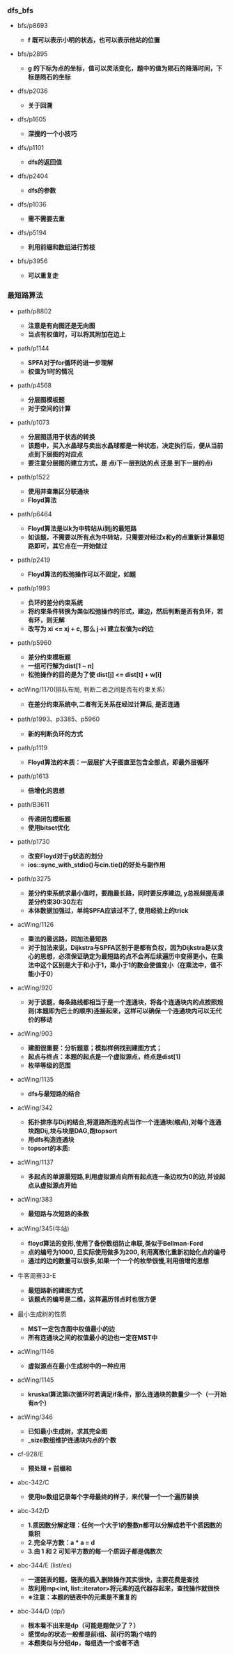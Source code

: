 ### dfs_bfs
- bfs/p8693
    - **f 既可以表示小明的状态，也可以表示他站的位置**

- bfs/p2895
    - **g 的下标为点的坐标，值可以灵活变化，题中的值为陨石的降落时间，下标是陨石的坐标**

- dfs/p2036
    - **关于回溯**

- dfs/p1605
    - **深搜的一个小技巧**

- dfs/p1101
    - **dfs的返回值**

- dfs/p2404
    - **dfs的参数**

- dfs/p1036
    - **需不需要去重**

- dfs/p5194
    - **利用前缀和数组进行剪枝**

- bfs/p3956
    - **可以重复走**

### 最短路算法

- path/p8802
    - **注意是有向图还是无向图**
    - **当点有权值时，可以将其附加在边上**
- path/p1144
    - **SPFA对于for循环的进一步理解**
    - **权值为1时的情况**
- path/p4568
    - **分层图模板题**
    - **对于空间的计算**
- path/p1073
    - **分层图适用于状态的转换**
    - **该题中，买入水晶球与卖出水晶球都是一种状态，决定执行后，便从当前点到下层图的对应点**
    - **要注意分层图的建立方式，是 点i下一层到达的点 还是 到下一层的点i**
- path/p1522
    - **使用并查集区分联通块**
    - **Floyd算法**
- path/p6464
    - **Floyd算法是以k为中转站从i到j的最短路**
    - **如该题，不需要以所有点为中转站，只需要对经过x和y的点重新计算最短路即可，其它点在一开始做过**
- path/p2419
    - **Floyd算法的松弛操作可以不固定，如题**
- path/p1993
    - **负环的差分约束系统**
    - **将约束条件转换为类似松弛操作的形式，建边，然后判断是否有负环，若有环，则无解**
    - **改写为 xi <= xj + c, 那么 j->i 建立权值为c的边**
- path/p5960
    - **差分约束模板题**
    - **一组可行解为dist[1 ~ n]**
    - **松弛操作的目的是为了使 dist[j] <= dist[t] + w[i]**

- acWing/1170(排队布局, 判断二者之间是否有约束关系)
    - **在差分约束系统中,二者有无关系在经过计算后, 是否连通**

- path/p1993、p3385、p5960
    - **新的判断负环的方式**
- path/p1119
    - **Floyd算法的本质：一层层扩大子图直至包含全部点，即最外层循环**
- path/p1613
    - **倍增化的思想**
- path/B3611
    - **传递闭包模板题**
    - **使用bitset优化**
- path/p1730
    - **改变Floyd对于g状态的划分**
    - **ios::sync_with_stdio()与cin.tie()的好处与副作用**
- path/p3275
    - **差分约束系统求最小值时，要跑最长路，同时要反序建边, y总视频提高课差分约束30:30左右**
    - **本体数据加强过，单纯SPFA应该过不了, 使用经验上的trick**

- acWing/1126
    - **乘法的最远路，同加法最短路**
    - **对于加法来说，Dijkstra与SPFA区别于是都有负权，因为Dijkstra是以贪心的思想，必须保证确定为最短路的点不会再后续遍历中变得更小，在乘法中这个区别是大于和小于1，乘小于1的数会使值变小（在乘法中，值不能小于0）**

- acWing/920
    - **对于该题，每条路线都相当于是一个连通块，将各个连通块内的点按照规则(本题即为巴士的顺序)连接起来，这样可以确保一个连通块内可以无代价的移动**

- acWing/903
    - **建图很重要：分析题意；模拟样例找到建图方式；**
    - **起点与终点：本题的起点是一个虚拟源点，终点是dist[1]**
    - **枚举等级的范围**

- acWing/1135
    - **dfs与最短路的结合**

- acWing/342
    - **拓扑排序与Dij的结合,将道路所连的点当作一个连通块(缩点),对每个连通块跑Dij,块与块是DAG,跑topsort**
    - **用dfs构造连通块**
    - **topsort的本质:**

- acWing/1137
    - **多起点的单源最短路,利用虚拟源点向所有起点连一条边权为0的边,并设起点从虚拟源点开始**

- acWing/383
    - **最短路与次短路的条数**

- acWing/345(牛站)
    - **floyd算法的变形,使用了备份数组防止串联,类似于Bellman-Ford**
    - **点的编号为1000, 旦实际使用做多为200, 利用离散化重新初始化点的编号**
    - **通过的边的数量可以很多,如果一个一个的枚举很慢,利用倍增的思想**

- 牛客周赛33-E
    - **最短路新的建图方式**
    - **该题点的编号是二维，这样遍历邻点时也很方便**

- 最小生成树的性质
    - **MST一定包含图中权值最小的边**
    - **所有连通块之间的权值最小的边也一定在MST中**

- acWing/1146
    - **虚拟源点在最小生成树中的一种应用**

- acWing/1145
    - **kruskal算法第i次循环时若满足if条件，那么连通块的数量少一个（一开始有n个）**

- acWing/346
    - **已知最小生成树，求其完全图**
    - **_size数组维护连通块内点的个数**

- cf-928/E
    - **预处理 + 前缀和**

- abc-342/C
    - **使用to数组记录每个字母最终的样子，来代替一个一个遍历替换**

- abc-342/D
    - **1.质因数分解定理：任何一个大于1的整数n都可以分解成若干个质因数的乘积**
    - **2.完全平方数：a * a = d**
    - **3.由 1 和 2 可知平方数的每一个质因子都是偶数次**

- abc-344/E (list/ex)
    - **一道链表的题，链表的插入删除操作其实很快，主要花费是查找**
    - **故利用mp<int, list<int>::iterator>将元素的迭代器存起来，查找操作就很快**
    - **※注意：本题的链表中的元素是不重复的**

- abc-344/D (dp/)
    - **根本看不出来是dp（可能是题做少了？）**
    - **感觉dp的状态一般都是前i组、前i行的第j个啥的**
    - **本题类似与分组dp，每组选一个或者不选**